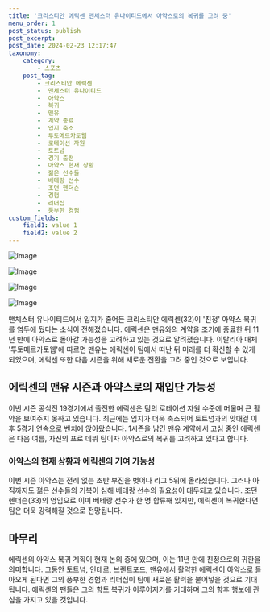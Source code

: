 ```yaml
---
title: '크리스티안 에릭센 맨체스터 유나이티드에서 아약스로의 복귀를 고려 중'
menu_order: 1
post_status: publish
post_excerpt: 
post_date: 2024-02-23 12:17:47
taxonomy:
    category:
        - 스포츠
    post_tag:
        - 크리스티안 에릭센
        -  맨체스터 유나이티드
        -  아약스
        -  복귀
        -  맨유
        -  계약 종료
        -  입지 축소
        -  투토메르카토웹
        -  로테이션 자원
        -  토트넘
        -  경기 출전
        -  아약스 현재 상황
        -  젊은 선수들
        -  베테랑 선수
        -  조던 헨더슨
        -  경험
        -  리더십
        -  풍부한 경험
custom_fields:
    field1: value 1
    field2: value 2
---
```


![Image](https://imgnews.pstatic.net/image/216/2024/02/23/0000130708_001_20240223064701256.jpg?type=w647)

![Image](https://imgnews.pstatic.net/image/216/2024/02/23/0000130708_002_20240223064701387.jpg?type=w647)

![Image](https://imgnews.pstatic.net/image/216/2024/02/23/0000130708_003_20240223064701505.jpg?type=w647)

![Image](https://imgnews.pstatic.net/image/216/2024/02/23/0000130708_004_20240223064701606.jpg?type=w647)

맨체스터 유나이티드에서 입지가 줄어든 크리스티안 에릭센(32)이 '친정' 아약스 복귀를 염두에 뒀다는 소식이 전해졌습니다. 에릭센은 맨유와의 계약을 조기에 종료한 뒤 11년 만에 아약스로 돌아갈 가능성을 고려하고 있는 것으로 알려졌습니다. 이탈리아 매체 '투토메르카토웹'에 따르면 맨유는 에릭센이 팀에서 떠난 뒤 미래를 더 확신할 수 있게 되었으며, 에릭센 또한 다음 시즌을 위해 새로운 전환을 고려 중인 것으로 보입니다.
## 에릭센의 맨유 시즌과 아약스로의 재입단 가능성
이번 시즌 공식전 19경기에서 출전한 에릭센은 팀의 로테이션 자원 수준에 머물며 큰 활약을 보여주지 못하고 있습니다. 최근에는 입지가 더욱 축소되어 토트넘과의 맞대결 이후 5경기 연속으로 벤치에 앉아왔습니다. 1시즌을 남긴 맨유 계약에서 고심 중인 에릭센은 다음 여름, 자신의 프로 데뷔 팀이자 아약스로의 복귀를 고려하고 있다고 합니다.
### 아약스의 현재 상황과 에릭센의 기여 가능성
이번 시즌 아약스는 전례 없는 초반 부진을 벗어나 리그 5위에 올라섰습니다. 그러나 아직까지도 젊은 선수들의 기복이 심해 베테랑 선수의 필요성이 대두되고 있습니다. 조던 헨더슨(33)의 영입으로 이미 베테랑 선수가 한 명 합류해 있지만, 에릭센이 복귀한다면 팀은 더욱 강력해질 것으로 전망됩니다.
## 마무리
에릭센의 아약스 복귀 계획이 현재 논의 중에 있으며, 이는 11년 만에 친정으로의 귀환을 의미합니다. 그동안 토트넘, 인테르, 브렌트포드, 맨유에서 활약한 에릭센이 아약스로 돌아오게 된다면 그의 풍부한 경험과 리더십이 팀에 새로운 활력을 불어넣을 것으로 기대됩니다. 에릭센의 팬들은 그의 향토 복귀가 이루어지기를 기대하며 그의 향후 행보에 관심을 가지고 있을 것입니다.

